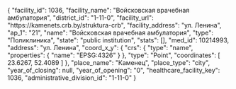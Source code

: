{
    "facility_id": 1036,
    "facility_name": "Войсковская врачебная амбулатория",
    "district_id": "1-11-0",
    "facility_url": "https:\/\/kamenets.crb.by\/struktura-crb",
    "facility_address": "ул. Ленина",
    "ap_1": "21",
    "name": "Войсковская врачебная амбулатория",
    "type": "Поликлиника",
    "state": "public institution",
    "stats": [],
    "med_id": 10214993,
    "address": "ул. Ленина",
    "coord_x_y": {
        "crs": {
            "type": "name",
            "properties": {
                "name": "EPSG:4326"
            }
        },
        "type": "Point",
        "coordinates": [
            23.6267,
            52.4089
        ]
    },
    "place_name": "Каменец",
    "place_type": "city",
    "year_of_closing": null,
    "year_of_opening": "0",
    "healthcare_facility_key": 1036,
    "administrative_division_id": "1-11-0"
}